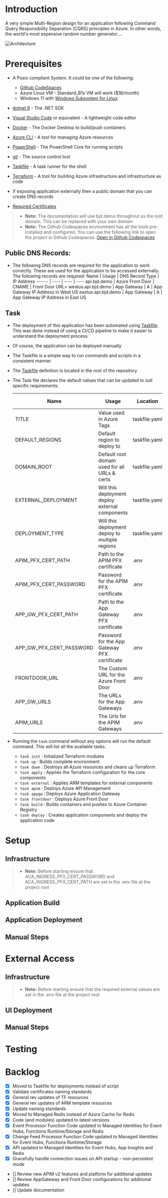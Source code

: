 # Introduction
A very simple Multi-Region design for an application following Command Query Responsibility Separation (CQRS) principles in Azure.
In other words, the world's most expensive random number generator....

![Architecture](./.assets/architecture.png)

# Prerequisites
* A Posix compliant System. It could be one of the following:
    * [Github CodeSpaces](https://github.com/features/codespaces)
    * Azure Linux VM - Standard_B1s VM will work ($18/month)
    * Windows 11 with [Windows Subsystem for Linux](https://docs.microsoft.com/en-us/windows/wsl/install)
* [dotnet 8](https://dotnet.microsoft.com/download) - The .NET SDK
* [Visual Studio Code](https://code.visualstudio.com/) or equivalent - A lightweight code editor
* [Docker](https://www.docker.com/products/docker-desktop) - The Docker Desktop to build/push containers
* [Azure CLI](https://docs.microsoft.com/en-us/cli/azure/install-azure-cli) - A tool for managing Azure resources
* [PowerShell](https://docs.microsoft.com/en-us/powershell/scripting/install/installing-powershell) - The PowerShell Core for running scripts
* [git](https://git-scm.com/) - The source control tool
* [Taskfile](https://taskfile.dev/#/) - A task runner for the shell
* [Terraform](https://www.terraform.io/) - A tool for building Azure infrastructure and infrastructure as code
* If exposing application externally then a public domain that you can create DNS records

* [Required Certificates](./docs/letsencrypt.md)

> * **Note:** The documentation will use bjd.demo throughout as the root domain.  This can be replaced with your own domain
> * **Note:** The Github Codespaces environment has all the tools pre-installed and configured.  You can use the following link to open the project in Github Codespaces: [Open in Github Codespaces](https://codespaces.new/briandenicola/azure-multi-region-proof-of-concept?quickstart=1)

## Public DNS Records: 
* The following DNS records are required for the application to work correctly.  These are used for the application to be accessed externally.  The following records are required: 
    Name | Usage | DNS Record Type | IP Address
    ------ | ---- | ---- | ----
    api.bjd.demo | Azure Front Door  |  CNAME | Front Door URL>
    westus.api.bjd.demo | App Gateway | A | App Gateway IP Address in West US
    eastus.api.bjd.demo | App Gateway | A | App Gateway IP Address in East US

## Task
* The deployment of this application has been automated using [Taskfile](https://taskfile.dev/#/).  This was done instead of using a CI/CD pipeline to make it easier to understand the deployment process.  
* Of course, the application can be deployed manually
* The Taskfile is a simple way to run commands and scripts in a consistent manner.  
* The [Taskfile](../Taskfile.yaml) definition is located in the root of the repository
* The Task file declares the default values that can be updated to suit specific requirements: 

    Name | Usage | Location | Required | Default or Example Value
    ------ | ------ | ------ | ------ | ------
    TITLE | Value used in Azure Tags | taskfile.yaml | Yes | CQRS Multi-region Pattern in Azure
    DEFAULT_REGIONS | Default region to deploy to | taskfile.yaml | Yes | ["westus3"]
    DOMAIN_ROOT | Default root domain used for all URLs & certs | taskfile.yaml | Yes | bjd.demo
    EXTERNAL_DEPLOYMENT | Will this deployment deploy external components | taskfile.yaml | Yes | false
    DEPLOYMENT_TYPE | Will this deployment deploy to multiple regions | taskfile.yaml | Yes | single (`multiregion` or `single` are valid options)
    APIM_PFX_CERT_PATH | Path to the APIM PFX certificate | .env | External Only | ./certs/apim.pfx
    APIM_PFX_CERT_PASSWORD | Password for the APIM PFX certificate | .env | External Only | <password for the pfx file>
    APP_GW_PFX_CERT_PATH | Path to the App Gateway PFX certificate | .env | External Only | ./certs/appgw.pfx
    APP_GW_PFX_CERT_PASSWORD | Password for the App Gateway PFX certificate | .env | External Only | <password for the pfx file>
    FRONTDOOR_URL | The Custom URL for the Azure Front Door | .env | External Only | api.bjd.demo
    APP_GW_URLS | The URLs for the App Gateways | .env | External Only | ["westus.api.bjd.demo"] 
    APIM_URLS | The Urls for the APIM Gateways | .env | External Only | ["westus.apim.bjd.demo"]

* Running the `task` command without any options will run the default command. This will list all the available tasks.
    * `task init`               : Initialized Terraform modules
    * `task up`                 : Builds complete environment
    * `task down`               : Destroys all Azure resources and cleans up Terraform
    * `task apply`              : Applies the Terraform configuration for the core components
    * `task external`           : Applies ARM templates for external components
    * `task apim`               : Deploys Azure API Management
    * `task appgw`              : Deploys Azure Application Gateway
    * `task frontdoor`          : Deploys Azure Front Door
    * `task build`              : Builds containers and pushes to Azure Container Registry
    * `task deploy`             : Creates application components and deploy the application code

# Setup

## Infrastructure
> * **Note:** Before starting ensure that  ACA_INGRESS_PFX_CERT_PASSWORD and ACA_INGRESS_PFX_CERT_PATH are set in the .env file at the project root
## Application Build  
## Application Deployment 
## Manual Steps

# External Access
## Infrastructure
> * **Note:** Before starting ensure that the required external values are set in the .env file at the project root

## UI Deployment 
## Manual Steps

# Testing

# Backlog
- [x] Moved to Taskfile for deployments instead of script
- [x] Validate certificates naming standards
- [x] General rev updates of TF resources
- [x] General rev updates of ARM template resources
- [x] Update naming standards
- [x] Moved to Managed Redis instead of Azure Cache for Redis
- [x] Code (and modules) updated to latest versions
- [x] Event Processor Function Code updated to Managed Identities for Event Hubs, Functions Runtime/Storage and Redis
- [x] Change Feed Processor Function Code updated to Managed Identities for Event Hubs, Functions Runtime/Storage 
- [x] API updated to Managed Identities for Event Hubs, App Insights and Redis
- [x] Gracefully handle connection issues on API startup - non-persistent mode
- [] Review new APIM v2 features and platform for additional updates
- [] Review AppGateway and Front Door configurations for additional updates
- [] Update documentation 
